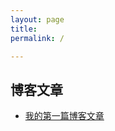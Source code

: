 ```yaml
---
layout: page
title: 
permalink: /

---
```


## 博客文章

- [我的第一篇博客文章](\_posts\2025-02-07-my-first-blog.md)

## 

